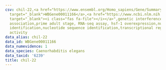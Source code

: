```yaml
---
csv: chil-22,<a href="https://www.ensembl.org/Homo_sapiens/Gene/Summary?db=core;g=WBGene00011166"
  target="_blank">WBGene00011166</a>,<a href="https://www.ncbi.nlm.nih.gov/pubmed/30894454"
  target="_blank"><i class="fas fa-file"></i></a>",genetic interference,functional
  association,prime adult stage, RNA-seq assay, hsf-1 overexpression,nucleotide sequence
  identification,nucleotide sequence identification,transcriptional regulation,up-regulates
  activity
data_alias: chil-22
data_id: WBGene00011166
data_numevidence: 1
data_species: Caenorhabditis elegans
data_taxid: '6239'
title: chil-22
---
```

